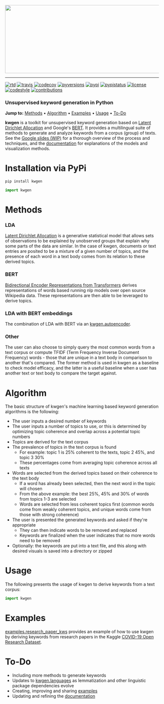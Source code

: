 <div align="center">
  <a href="https://github.com/andrewtavis/kwgen"><img src="https://github.com/andrewtavis/kwgen/blob/main/resources/kwgen_logo_transparent.png" width="517" height="223"></a>
</div>

--------------------------------------

[![rtd](https://img.shields.io/readthedocs/kwgen.svg?logo=read-the-docs)](http://kwgen.readthedocs.io/en/latest/)
[![travis](https://img.shields.io/travis/andrewtavis/kwgen.svg?logo=travis-ci)](https://travis-ci.org/andrewtavis/kwgen)
[![codecov](https://codecov.io/gh/andrewtavis/kwgen/branch/master/graphs/badge.svg)](https://codecov.io/gh/andrewtavis/kwgen)
[![pyversions](https://img.shields.io/pypi/pyversions/kwgen.svg?logo=python)](https://pypi.org/project/kwgen/)
[![pypi](https://img.shields.io/pypi/v/kwgen.svg)](https://pypi.org/project/kwgen/)
[![pypistatus](https://img.shields.io/pypi/status/kwgen.svg)](https://pypi.org/project/kwgen/)
[![license](https://img.shields.io/github/license/andrewtavis/kwgen.svg)](https://github.com/andrewtavis/kwgen/blob/main/LICENSE)
[![codestyle](https://img.shields.io/badge/code%20style-black-000000.svg)](https://github.com/psf/black)
[![contributions](https://img.shields.io/badge/contributions-welcome-brightgreen.svg)](https://github.com/andrewtavis/kwgen/blob/main/CONTRIBUTING.md)

### Unsupervised keyword generation in Python

**Jump to:** [Methods](#methods) • [Algorithm](#algorithm) • [Examples](#examples) • [Usage](#usage) • [To-Do](#to-do)

**kwgen** is a toolkit for unsupervised keyword generation based on [Latent Dirichlet Allocation](https://en.wikipedia.org/wiki/Latent_Dirichlet_allocation) and Google's [BERT](https://github.com/google-research/bert). It provides a multilingual suite of methods to generate and analyze keywords from a corpus (group) of texts. See the [Google slides (WIP)](https://docs.google.com/presentation/d/1BNddaeipNQG1mUTjBYmrdpGC6xlBvAi3rapT88fkdBU/edit?usp=sharing) for a thorough overview of the process and techniques, and the [documentation](https://kwgen.readthedocs.io/en/latest/) for explanations of the models and visualization methods.

# Installation via PyPi
```bash
pip install kwgen
```

```python
import kwgen
```

# Methods

### LDA

[Latent Dirichlet Allocation](https://en.wikipedia.org/wiki/Latent_Dirichlet_allocation) is a generative statistical model that allows sets of observations to be explained by unobserved groups that explain why some parts of the data are similar. In the case of kwgen, documents or text entries are posited to be a mixture of a given number of topics, and the presence of each word in a text body comes from its relation to these derived topics.

### BERT

[Bidirectional Encoder Representations from Transformers](https://github.com/google-research/bert) derives representations of words based running nlp models over open source Wikipedia data. These representations are then able to be leveraged to derive topics.

### LDA with BERT embeddings

The combination of LDA with BERT via an [kwgen.autoencoder](https://github.com/andrewtavis/kwgen/blob/main/kwgen/autoencoder.py).

### Other

The user can also choose to simply query the most common words from a text corpus or compute TFIDF (Term Frequency Inverse Document Frequency) words - those that are unique in a text body in comparison to another that's compared. The former method is used in kwgen as a baseline to check model efficacy, and the latter is a useful baseline when a user has another text or text body to compare the target against.

# Algorithm

The basic structure of kwgen's machine learning based keyword generation algorithms is the following:

- The user inputs a desired number of keywords
- The user inputs a number of topics to use, or this is determined by optimizing topic coherence and overlap across a potential topic numbers
- Topics are derived for the text corpus
- The prevalence of topics in the text corpus is found
  - For example: topic 1 is 25% coherent to the texts, topic 2 45%, and topic 3 30%
  - These percentages come from averaging topic coherence across all texts
- Words are selected from the derived topics based on their coherence to the text body
  - If a word has already been selected, then the next word in the topic will chosen
  - From the above example: the best 25%, 45% and 30% of words from topics 1-3 are selected
  - Words are selected from less coherent topics first (common words come from weakly coherent topics, and unique words come from those with strong coherence)
- The user is presented the generated keywords and asked if they're appropriate
  - They can then indicate words to be removed and replaced
  - Keywords are finalized when the user indicates that no more words need to be removed
- Optionally: the keywords are put into a text file, and this along with desired visuals is saved into a directory or zipped

# Usage

The following presents the usage of kwgen to derive keywords from a text corpus:

```python
import kwgen

```

# Examples

[examples.research_paper_kws](https://github.com/andrewtavis/kwgen/blob/main/examples/research_paper_kws.ipynb) provides an example of how to use kwgen by deriving keywords from research papers in the Kaggle [COVID-19 Open Research Dataset](https://www.kaggle.com/allen-institute-for-ai/CORD-19-research-challenge/).

# To-Do

- Including more methods to generate keywords
- Updates to [kwgen.languages](https://github.com/andrewtavis/kwgen/blob/main/kwgen/languages.py) as lemmatization and other linguistic package dependencies evolve
- Creating, improving and sharing [examples](https://github.com/andrewtavis/kwgen/tree/main/examples)
- Updating and refining the [documentation](https://kwgen.readthedocs.io/en/latest/)
